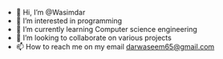 - 👋 Hi, I’m @Wasimdar
- 👀 I’m interested in programming  
- 🌱 I’m currently learning Computer science engineering
- 💞️ I’m looking to collaborate on various projects 
- 📫 How to reach me on my email darwaseem65@gmail.com

<!---
Wasimdar/Wasimdar is a ✨ special ✨ repository because its `README.md` (this file) appears on your GitHub profile.
You can click the Preview link to take a look at your changes.
--->

